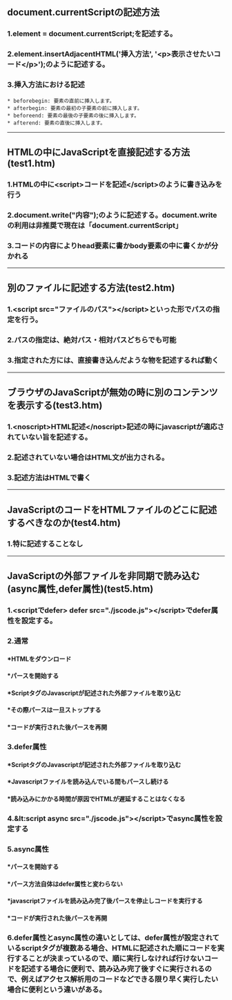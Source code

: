 ## document.currentScriptの記述方法

### 1.element = document.currentScript;を記述する。
### 2.element.insertAdjacentHTML('挿入方法', '&lt;p&gt;表示させたいコード&lt;/p&gt;');のように記述する。
### 3.挿入方法における記述
    * beforebegin: 要素の直前に挿入します。
    * afterbegin: 要素の最初の子要素の前に挿入します。
    * beforeend: 要素の最後の子要素の後に挿入します。
    * afterend: 要素の直後に挿入します。
---

## HTMLの中にJavaScriptを直接記述する方法(test1.htm)

### 1.HTMLの中に&lt;script&gt;コードを記述&lt;/script&gt;のように書き込みを行う
### 2.document.write("内容");のように記述する。document.write の利用は非推奨で現在は「document.currentScript」
### 3.コードの内容によりhead要素に書かbody要素の中に書くかが分かれる
---

## 別のファイルに記述する方法(test2.htm)
### 1.&lt;script src="ファイルのパス"&gt;&lt;/script&gt;といった形でパスの指定を行う。
### 2.パスの指定は、絶対パス・相対パスどちらでも可能
### 3.指定された方には、直接書き込んだような物を記述するれば動く
---

## ブラウザのJavaScriptが無効の時に別のコンテンツを表示する(test3.htm)
### 1.&lt;noscript&gt;HTML記述&lt;/noscript&gt;記述の時にjavascriptが適応されていない旨を記述する。
### 2.記述されていない場合はHTML文が出力される。
### 3.記述方法はHTMLで書く
---

## JavaScriptのコードをHTMLファイルのどこに記述するべきなのか(test4.htm)
### 1.特に記述することなし
---

## JavaScriptの外部ファイルを非同期で読み込む(async属性,defer属性)(test5.htm)
### 1.&lt;scriptでdefer&gt; defer src="./jscode.js"&gt;&lt;/script&gt;でdefer属性を設定する。
### 2.通常
####    *HTMLをダウンロード
####    *パースを開始する
####    *ScriptタグのJavascriptが記述された外部ファイルを取り込む
####    *その際パースは一旦ストップする
####    *コードが実行された後パースを再開
### 3.defer属性
####    *ScriptタグのJavascriptが記述された外部ファイルを取り込む
####    *Javascriptファイルを読み込んでいる間もパースし続ける
####    *読み込みにかかる時間が原因でHTMLが遅延することはなくなる
### 4.&lt:script async src="./jscode.js"&gt;&lt;/script&gt;でasync属性を設定する
### 5.async属性
####    *パースを開始する
####    *パース方法自体はdefer属性と変わらない
####    *javascriptファイルを読み込み完了後パースを停止しコードを実行する
####    *コードが実行された後パースを再開
### 6.defer属性とasync属性の違いとしては、defer属性が設定されているscriptタグが複数ある場合、HTMLに記述された順にコードを実行することが決まっているので、順に実行しなければ行けないコードを記述する場合に便利で、読み込み完了後すぐに実行されるので、例えばアクセス解析用のコードなどできる限り早く実行したい場合に便利という違いがある。

